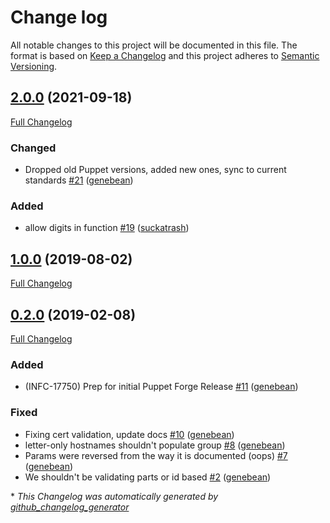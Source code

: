 # Change log

All notable changes to this project will be documented in this file. The format is based on [Keep a Changelog](http://keepachangelog.com/en/1.0.0/) and this project adheres to [Semantic Versioning](http://semver.org).

## [2.0.0](https://github.com/ploperations/ploperations-classification/tree/2.0.0) (2021-09-18)

[Full Changelog](https://github.com/ploperations/ploperations-classification/compare/1.0.0...2.0.0)

### Changed

- Dropped old Puppet versions, added new ones, sync to current standards [\#21](https://github.com/ploperations/ploperations-classification/pull/21) ([genebean](https://github.com/genebean))

### Added

- allow digits in function [\#19](https://github.com/ploperations/ploperations-classification/pull/19) ([suckatrash](https://github.com/suckatrash))

## [1.0.0](https://github.com/ploperations/ploperations-classification/tree/1.0.0) (2019-08-02)

[Full Changelog](https://github.com/ploperations/ploperations-classification/compare/0.2.0...1.0.0)

## [0.2.0](https://github.com/ploperations/ploperations-classification/tree/0.2.0) (2019-02-08)

[Full Changelog](https://github.com/ploperations/ploperations-classification/compare/7943bc87c152ab08ce8446c01c62996bd405739f...0.2.0)

### Added

- \(INFC-17750\) Prep for initial Puppet Forge Release [\#11](https://github.com/ploperations/ploperations-classification/pull/11) ([genebean](https://github.com/genebean))

### Fixed

- Fixing cert validation, update docs [\#10](https://github.com/ploperations/ploperations-classification/pull/10) ([genebean](https://github.com/genebean))
- letter-only hostnames shouldn't populate group [\#8](https://github.com/ploperations/ploperations-classification/pull/8) ([genebean](https://github.com/genebean))
- Params were reversed from the way it is documented \(oops\) [\#7](https://github.com/ploperations/ploperations-classification/pull/7) ([genebean](https://github.com/genebean))
- We shouldn't be validating parts or id based [\#2](https://github.com/ploperations/ploperations-classification/pull/2) ([genebean](https://github.com/genebean))



\* *This Changelog was automatically generated by [github_changelog_generator](https://github.com/github-changelog-generator/github-changelog-generator)*
